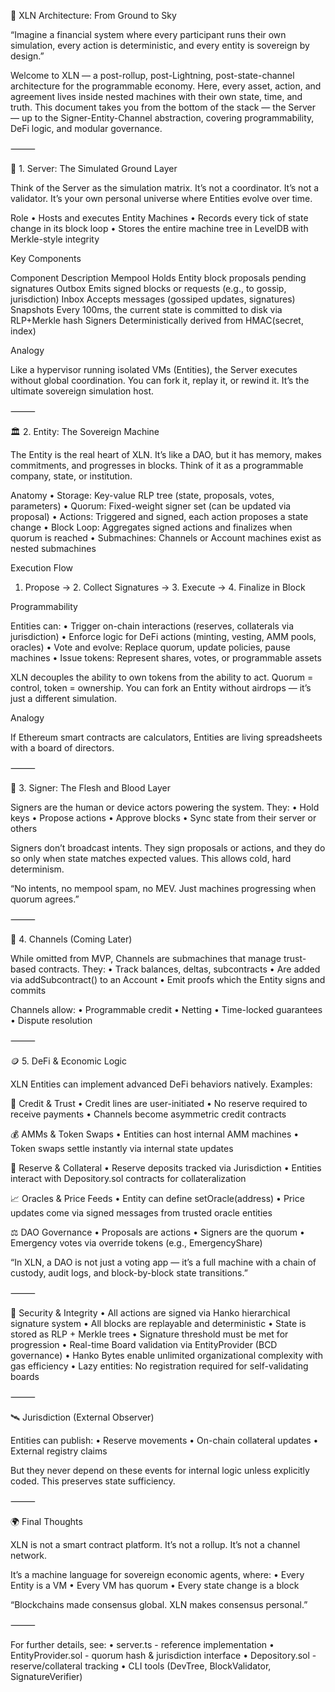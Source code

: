 🧠 XLN Architecture: From Ground to Sky

“Imagine a financial system where every participant runs their own simulation, every action is deterministic, and every entity is sovereign by design.”

Welcome to XLN — a post-rollup, post-Lightning, post-state-channel architecture for the programmable economy. Here, every asset, action, and agreement lives inside nested machines with their own state, time, and truth. This document takes you from the bottom of the stack — the Server — up to the Signer-Entity-Channel abstraction, covering programmability, DeFi logic, and modular governance.

⸻

🧱 1. Server: The Simulated Ground Layer

Think of the Server as the simulation matrix. It’s not a coordinator. It’s not a validator. It’s your own personal universe where Entities evolve over time.

Role
	•	Hosts and executes Entity Machines
	•	Records every tick of state change in its block loop
	•	Stores the entire machine tree in LevelDB with Merkle-style integrity

Key Components

Component	Description
Mempool	Holds Entity block proposals pending signatures
Outbox	Emits signed blocks or requests (e.g., to gossip, jurisdiction)
Inbox	Accepts messages (gossiped updates, signatures)
Snapshots	Every 100ms, the current state is committed to disk via RLP+Merkle hash
Signers	Deterministically derived from HMAC(secret, index)

Analogy

Like a hypervisor running isolated VMs (Entities), the Server executes without global coordination. You can fork it, replay it, or rewind it. It’s the ultimate sovereign simulation host.

⸻

🏛️ 2. Entity: The Sovereign Machine

The Entity is the real heart of XLN. It’s like a DAO, but it has memory, makes commitments, and progresses in blocks. Think of it as a programmable company, state, or institution.

Anatomy
	•	Storage: Key-value RLP tree (state, proposals, votes, parameters)
	•	Quorum: Fixed-weight signer set (can be updated via proposal)
	•	Actions: Triggered and signed, each action proposes a state change
	•	Block Loop: Aggregates signed actions and finalizes when quorum is reached
	•	Submachines: Channels or Account machines exist as nested submachines

Execution Flow

1. Propose → 2. Collect Signatures → 3. Execute → 4. Finalize in Block

Programmability

Entities can:
	•	Trigger on-chain interactions (reserves, collaterals via jurisdiction)
	•	Enforce logic for DeFi actions (minting, vesting, AMM pools, oracles)
	•	Vote and evolve: Replace quorum, update policies, pause machines
	•	Issue tokens: Represent shares, votes, or programmable assets

XLN decouples the ability to own tokens from the ability to act. Quorum = control, token = ownership. You can fork an Entity without airdrops — it’s just a different simulation.

Analogy

If Ethereum smart contracts are calculators, Entities are living spreadsheets with a board of directors.

⸻

👥 3. Signer: The Flesh and Blood Layer

Signers are the human or device actors powering the system. They:
	•	Hold keys
	•	Propose actions
	•	Approve blocks
	•	Sync state from their server or others

Signers don’t broadcast intents. They sign proposals or actions, and they do so only when state matches expected values. This allows cold, hard determinism.

“No intents, no mempool spam, no MEV. Just machines progressing when quorum agrees.”

⸻

🔄 4. Channels (Coming Later)

While omitted from MVP, Channels are submachines that manage trust-based contracts. They:
	•	Track balances, deltas, subcontracts
	•	Are added via addSubcontract() to an Account
	•	Emit proofs which the Entity signs and commits

Channels allow:
	•	Programmable credit
	•	Netting
	•	Time-locked guarantees
	•	Dispute resolution

⸻

🪙 5. DeFi & Economic Logic

XLN Entities can implement advanced DeFi behaviors natively. Examples:

🔐 Credit & Trust
	•	Credit lines are user-initiated
	•	No reserve required to receive payments
	•	Channels become asymmetric credit contracts

💰 AMMs & Token Swaps
	•	Entities can host internal AMM machines
	•	Token swaps settle instantly via internal state updates

🏦 Reserve & Collateral
	•	Reserve deposits tracked via Jurisdiction
	•	Entities interact with Depository.sol contracts for collateralization

📈 Oracles & Price Feeds
	•	Entity can define setOracle(address)
	•	Price updates come via signed messages from trusted oracle entities

⚖️ DAO Governance
	•	Proposals are actions
	•	Signers are the quorum
	•	Emergency votes via override tokens (e.g., EmergencyShare)

“In XLN, a DAO is not just a voting app — it’s a full machine with a chain of custody, audit logs, and block-by-block state transitions.”

⸻

🔐 Security & Integrity
	•	All actions are signed via Hanko hierarchical signature system
	•	All blocks are replayable and deterministic
	•	State is stored as RLP + Merkle trees
	•	Signature threshold must be met for progression
	•	Real-time Board validation via EntityProvider (BCD governance)
	•	Hanko Bytes enable unlimited organizational complexity with gas efficiency
	•	Lazy entities: No registration required for self-validating boards

⸻

🛰️ Jurisdiction (External Observer)

Entities can publish:
	•	Reserve movements
	•	On-chain collateral updates
	•	External registry claims

But they never depend on these events for internal logic unless explicitly coded. This preserves state sufficiency.

⸻

🌍 Final Thoughts

XLN is not a smart contract platform.
It’s not a rollup.
It’s not a channel network.

It’s a machine language for sovereign economic agents, where:
	•	Every Entity is a VM
	•	Every VM has quorum
	•	Every state change is a block

“Blockchains made consensus global. XLN makes consensus personal.”

⸻

For further details, see:
	•	server.ts - reference implementation
	•	EntityProvider.sol - quorum hash & jurisdiction interface
	•	Depository.sol - reserve/collateral tracking
	•	CLI tools (DevTree, BlockValidator, SignatureVerifier)
